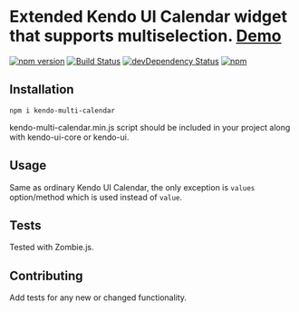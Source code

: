Extended Kendo UI Calendar widget that supports multiselection. [Demo](http://iyegoroff.github.io/kendo-multi-calendar/)
=========
[![npm version](https://badge.fury.io/js/kendo-multi-calendar.svg)](https://badge.fury.io/js/kendo-multi-calendar)
[![Build Status](https://travis-ci.org/iyegoroff/kendo-multi-calendar.svg?branch=master)](https://travis-ci.org/iyegoroff/kendo-multi-calendar)
[![devDependency Status](https://david-dm.org/iyegoroff/kendo-multi-calendar/dev-status.svg)](https://david-dm.org/iyegoroff/kendo-multi-calendar#info=devDependencies)
[![npm](https://img.shields.io/npm/l/express.svg)](https://www.npmjs.com/package/kendo-multi-calendar)

## Installation

`npm i kendo-multi-calendar`

kendo-multi-calendar.min.js script should be included in your project along with kendo-ui-core or kendo-ui.

## Usage

Same as ordinary Kendo UI Calendar, the only exception is `values` option/method which is used instead of `value`.

## Tests

Tested with Zombie.js.

## Contributing

Add tests for any new or changed functionality.
